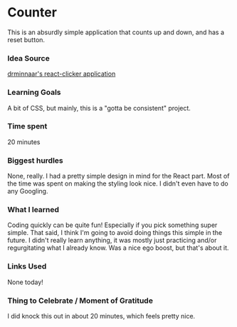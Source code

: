 # Counter

This is an absurdly simple application that counts up and down, and has a reset button.

### Idea Source

[drminnaar's react-clicker application](https://github.com/drminnaar/react-clicker)

### Learning Goals

A bit of CSS, but mainly, this is a "gotta be consistent" project.

### Time spent

20 minutes

### Biggest hurdles

None, really. I had a pretty simple design in mind for the React part. Most of the time was spent on making the styling look nice. I didn't even have to do any Googling.

### What I learned

Coding quickly can be quite fun! Especially if you pick something super simple. That said, I think I'm going to avoid doing things this simple in the future. I didn't really learn anything, it was mostly just practicing and/or regurgitating what I already know. Was a nice ego boost, but that's about it.

### Links Used

None today!

### Thing to Celebrate / Moment of Gratitude

I did knock this out in about 20 minutes, which feels pretty nice.
